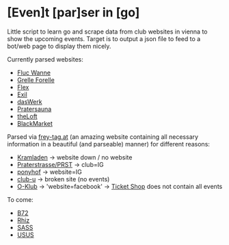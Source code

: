 # \[Even]t \[par]ser in \[go]

Little script to learn go and scrape data from club websites in vienna to show the upcoming events.
Target is to output a json file to feed to a bot/web page to display them nicely.

Currently parsed websites:
- [Fluc Wanne](https://fluc.at/programm/2023_Flucwoche%d.html)
- [Grelle Forelle](https://www.grelleforelle.com/programm/)
- [Flex](https://flex.at/events/monat/)
- [Exil](https://exil1.ticket.io/)
- [dasWerk](https://www.daswerk.org/programm/)
- [Pratersauna](https://pratersauna.tv/programm/)
- [theLoft](https://www.theloft.at/programm/)
- [BlackMarket](http://www.blackmarket.at/?page_id=49)

Parsed via [frey-tag.at](https://frey-tag.at/locations/) (an amazing website containing all necessary
information in a beautiful (and parseable) manner) for different reasons:
- [Kramladen](https://frey-tag.at/locations/kramladen) -> website down / no website
- [Praterstrasse/PRST](https://frey-tag.at/locations/club-praterstrasse) -> club=IG
- [ponyhof](https://frey-tag.at/locations/ponyhof) -> website=IG
- [club-u](https://frey-tag.at/locations/club-u) -> broken site (no events)
- [O-Klub](https://frey-tag.at/locations/o-der-klub) -> 'website=facebook' -> [Ticket Shop](https://shop.eventjet.at/o-vienna) does not contain all events

To come:
- [B72](https://www.b72.at/program)
- [Rhiz](https://rhiz.wien/programm/)
- [SASS](https://sassvienna.com/programm)
- [USUS](https://amwasser.wien/events)
